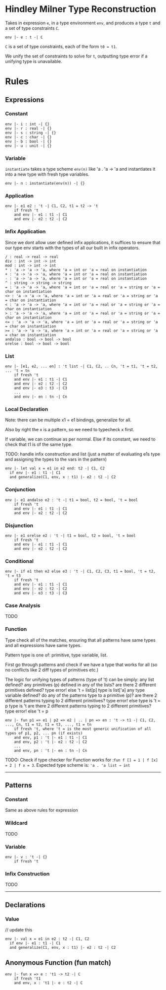 # Hindley Milner Type Reconstruction
Takes in expression `e`, in a type environment `env`, and produces
a type `t` and a set of type constraints `C`.

```
env |- e : t -| C
```

`C` is a set of type constraints, each of the form `t0 = t1`.

We unify the set of constraints to solve for `t`, outputting type error if a unifying type is unavailable.

# Rules

## Expressions

### Constant
```
env |- i : int -| {}
env |- r : real -| {}
env |- s : string -| {}
env |- c : char -| {}
env |- b : bool -| {}
env |- u : unit -| {}
```

### Variable
`instantiate` takes a type scheme `env(n)` like 'a . 'a -> 'a and instantiates it into a new type with fresh type variables.
```
env |- n : instantiate(env(n)) -| {}
```

### Application
```
env |- e1 e2 : 't -| C1, C2, t1 = t2 -> 't
    if fresh 't
    and env |- e1 : t1 -| C1
    and env |- e2 : t2 -| C2
```

### Infix Application
Since we dont allow user defined infix applications, it suffices to ensure that our type env starts with the types of all our built in infix operators.
```
/ : real -> real -> real
div : int -> int -> int
mod : int -> int -> int
* : 'a -> 'a -> 'a, where 'a = int or 'a = real on instantiation
+ : 'a -> 'a -> 'a, where 'a = int or 'a = real on instantiation
- : 'a -> 'a -> 'a, where 'a = int or 'a = real on instantiation
^ : string -> string -> string
= : 'a -> 'a -> 'a, where 'a = int or 'a = real or 'a = string or 'a = char on instantiation
<> : 'a -> 'a -> 'a, where 'a = int or 'a = real or 'a = string or 'a = char on instantiation
< : 'a -> 'a -> 'a, where 'a = int or 'a = real or 'a = string or 'a = char on instantiation
> : 'a -> 'a -> 'a, where 'a = int or 'a = real or 'a = string or 'a = char on instantiation
<= : 'a -> 'a -> 'a, where 'a = int or 'a = real or 'a = string or 'a = char on instantiation
>= : 'a -> 'a -> 'a, where 'a = int or 'a = real or 'a = string or 'a = char on instantiation
andalso : bool -> bool -> bool
orelse : bool -> bool -> bool
```

### List
```
env |- [e1, e2, ... en] : 't list -| C1, C2, .. Cn, 't = t1, 't = t2, ... 't = tn
    if fresh 't
    and env |- e1 : t1 -| C1
    and env |- e2 : t2 -| C2
    and env |- e3 : t3 -| C3
    ...
    and env |- en : tn -| Cn
```

### Local Declaration
Note: there can be multiple x1 = e1 bindings, generalize for all.

Also by right the x is a pattern, so we need to typecheck x first.

If variable, we can continue as per normal. Else if its constant, we need to check that t1 is of the same type.

TODO: handle infix construction and list (just a matter of evaluating e1s type and assigning the types to the vars in the pattern)
```
env |- let val x = e1 in e2 end: t2 -| C1, C2
  if env |- e1 : t1 -| C1
  and generalize(C1, env, x : t1) |- e2 : t2 -| C2
```

### Conjunction
```
env |- e1 andalso e2 : 't -| t1 = bool, t2 = bool, 't = bool
    if fresh 't
    and env |- e1 : t1 -| C1
    and env |- e2 : t2 -| C2
```

### Disjunction
```
env |- e1 orelse e2 : 't -| t1 = bool, t2 = bool, 't = bool
    if fresh 't
    and env |- e1 : t1 -| C1
    and env |- e2 : t2 -| C2
```

### Conditional
```
env |- if e1 then e2 else e3 : 't -| C1, C2, C3, t1 = bool, 't = t2, 't = t3
    if fresh 't
    and env |- e1 : t1 -| C1
    and env |- e2 : t2 -| C2
    and env |- e3 : t3 -| C3
```

### Case Analysis
TODO

### Function
Type check all of the matches, ensuring that all patterns have same types and all expressions have same types.

Pattern type is one of: primitive, type variable, list.

First go through patterns and check if we have a type that works for all (so no conflicts like 2 diff types of primitives etc.)

The logic for unifying types of patterns (type of 't) can be simply:
    any list defined?
        any primitives (p) defined in any of the lists?
            are there 2 different primitives defined? type error!
            else 't = list[p]
        type is list['a]
    any type variable defined?
        do any of the patterns type to a primitive (p)?
            are there 2 different patterns typing to 2 different primitives? type error!
            else type is 't = p
        type is 't
    are there 2 different patterns typing to 2 different primitives? type error!
    else 't = p
```
env |- fun p1 => e1 | p2 => e2 | .. | pn => en : 't -> t1 -| C1, C2, ..., Cn, t1 = t2, t1 = t3, ..., t1 = tn
    if fresh 't, where 't = is the most generic unification of all types of p1, p2, ... pn (if exists)
    and env, p1 : 't |- e1 : t1 -| C1
    and env, p2 : 't |- e2 : t2 -| C2
    ...
    and env, pn : 't |- en : tn -| Cn
```
TODO: Check if type checker for Function works for :`fun f [] = 1 | f [x] = 2 | f x = 3`. Expected type scheme is: `'a . 'a list → int`

-----------------------------------------------------------------------------------

## Patterns

### Constant
Same as above rules for expression

### Wildcard
TODO

### Variable
```
env |- v : 't -| {}
    if fresh 't
```

### Infix Construction
TODO

-----------------------------------------------------------------------------------
## Declarations

### Value
// update this
```
env |- val x = e1 in e2 : t2 -| C1, C2
  if env |- e1 : t1 -| C1
  and generalize(C1, env, x : t1) |- e2 : t2 -| C2
```

## Anonymous Function (fun match)
```
env |- fun x => e : 't1 -> t2 -| C
    if fresh 't1
    and env, x : 't1 |- e : t2 -| C
```
